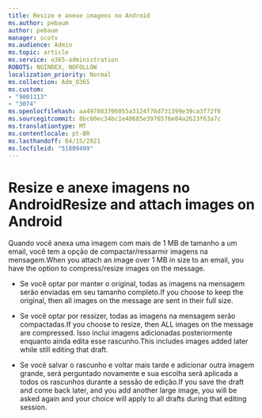 ```yaml
---
title: Resize e anexe imagens no Android
ms.author: pebaum
author: pebaum
manager: scotv
ms.audience: Admin
ms.topic: article
ms.service: o365-administration
ROBOTS: NOINDEX, NOFOLLOW
localization_priority: Normal
ms.collection: Adm_O365
ms.custom:
- "9001113"
- "3074"
ms.openlocfilehash: aa497883706055a3124f76d731399e39ca3f72f6
ms.sourcegitcommit: 8bc60ec34bc1e40685e3976576e04a2623f63a7c
ms.translationtype: MT
ms.contentlocale: pt-BR
ms.lasthandoff: 04/15/2021
ms.locfileid: "51809499"
---
```

# <a name="resize-and-attach-images-on-android"></a><span data-ttu-id="0b3b7-102">Resize e anexe imagens no Android</span><span class="sxs-lookup"><span data-stu-id="0b3b7-102">Resize and attach images on Android</span></span>

<span data-ttu-id="0b3b7-103">Quando você anexa uma imagem com mais de 1 MB de tamanho a um email, você tem a opção de compactar/ressarmir imagens na mensagem.</span><span class="sxs-lookup"><span data-stu-id="0b3b7-103">When you attach an image over 1 MB in size to an email, you have the option to compress/resize images on the message.</span></span>
 
- <span data-ttu-id="0b3b7-104">Se você optar por manter o original, todas as imagens na mensagem serão enviadas em seu tamanho completo.</span><span class="sxs-lookup"><span data-stu-id="0b3b7-104">If you choose to keep the original, then all images on the message are sent in their full size.</span></span>
 
- <span data-ttu-id="0b3b7-105">Se você optar por ressizer, todas as imagens na mensagem serão compactadas.</span><span class="sxs-lookup"><span data-stu-id="0b3b7-105">If you choose to resize, then ALL images on the message are compressed.</span></span>  <span data-ttu-id="0b3b7-106">Isso inclui imagens adicionadas posteriormente enquanto ainda edita esse rascunho.</span><span class="sxs-lookup"><span data-stu-id="0b3b7-106">This includes images added later while still editing that draft.</span></span>
 
- <span data-ttu-id="0b3b7-107">Se você salvar o rascunho e voltar mais tarde e adicionar outra imagem grande, será perguntado novamente e sua escolha será aplicada a todos os rascunhos durante a sessão de edição.</span><span class="sxs-lookup"><span data-stu-id="0b3b7-107">If you save the draft and come back later, and you add another large image, you will be asked again and your choice will apply to all drafts during that editing session.</span></span>
 
